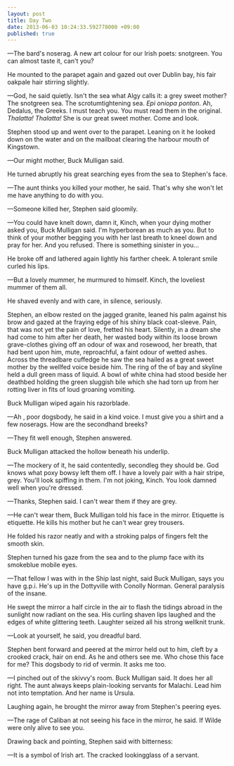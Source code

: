 ```yaml
---
layout: post
title: Day Two
date: 2013-06-03 10:24:33.592778000 +09:00
published: true
---
```


—The bard's noserag. A new art colour for our Irish poets: snotgreen. You can almost taste it, can't you?

He mounted to the parapet again and gazed out over Dublin bay, his fair oakpale hair stirring slightly.

—God, he said quietly. Isn't the sea what Algy calls it: a grey sweet mother? The snotgreen sea. The scrotumtightening sea. *Epi oniopa ponton*. Ah, Dedalus, the Greeks. I must teach you. You must read them in the original. *Thalatta! Thalatta!* She is our great sweet mother. Come and look.

Stephen stood up and went over to the parapet. Leaning on it he looked down on the water and on the mailboat clearing the harbour mouth of Kingstown. 

—Our might mother, Buck Mulligan said. 

He turned abruptly his great searching eyes from the sea to Stephen's face.

—The aunt thinks you killed your mother, he said. That's why she won't let me have anything to do with you.

—Someone killed her, Stephen said gloomily.

—You could have knelt down, damn it, Kinch, when your dying mother asked you, Buck Mulligan said. I'm hyperborean as much as you. But to think of your mother begging you with her last breath to kneel down and pray for her. And you refused. There is something sinister in you…

He broke off and lathered again lightly his farther cheek. A tolerant smile curled his lips.

—But a lovely mummer, he murmured to himself. Kinch, the loveliest mummer of them all.

He shaved evenly and with care, in silence, seriously.

Stephen, an elbow rested on the jagged granite, leaned his palm against his brow and gazed at the fraying edge of his shiny black coat-sleeve. Pain, that was not yet the pain of love, fretted his heart. Silently, in a dream she had come to him after her death, her wasted body within its loose brown grave-clothes giving off an odour of wax and rosewood, her breath, that had bent upon him, mute, reproachful, a faint odour of wetted ashes. Across the threadbare cuffedge he saw the sea hailed as a great sweet mother by the wellfed voice beside him. The ring of the of bay and skyline held a dull green mass of liquid. A bowl of white china had stood beside her deathbed holding the green sluggish bile which she had torn up from her rotting liver in fits of loud groaning vomiting.

Buck Mulligan wiped again his razorblade.

—Ah , poor dogsbody, he said in a kind voice. I must give you a shirt and a few noserags. How are the secondhand breeks?

—They fit well enough, Stephen answered.

Buck Mulligan attacked the hollow beneath his underlip.

—The mockery of it, he said contentedly, secondleg they should be. God knows what poxy bowsy left them off. I have a lovely pair with a hair stripe, grey. You'll look spiffing in them. I'm not joking, Kinch. You look damned well when you're dressed.

—Thanks, Stephen said. I can't wear them if they are grey.

—He can't wear them, Buck Mulligan told his face in the mirror. Etiquette is etiquette. He kills his mother but he can't wear grey trousers.

He folded his razor neatly and with a stroking palps of fingers felt the smooth skin.

Stephen turned his gaze from the sea and to the plump face with its smokeblue mobile eyes.

—That fellow I was with in the Ship last night, said Buck Mulligan, says you have g.p.i. He's up in the Dottyville with Conolly Norman. General paralysis of the insane.

He swept the mirror a half circle in the air to flash the tidings abroad in the sunlight now radiant on the sea. His curling shaven lips laughed and the edges of white glittering teeth. Laughter seized all his strong wellknit trunk.

—Look at yourself, he said, you dreadful bard.

Stephen bent forward and peered at the mirror held out to him, cleft by a crooked crack, hair on end. As he and others see me. Who chose this face for me? This dogsbody to rid of vermin. It asks me too.

—I pinched out of the skivvy's room. Buck Mulligan said. It does her all right. The aunt always keeps plain-looking servants for Malachi. Lead him not into temptation. And her name is Ursula.

Laughing again, he brought the mirror away from Stephen's peering eyes.

—The rage of Caliban at not seeing his face in the mirror, he said. If Wilde were only alive to see you.

Drawing back and pointing, Stephen said with bitterness:

—It is a symbol of Irish art. The cracked lookingglass of a servant.